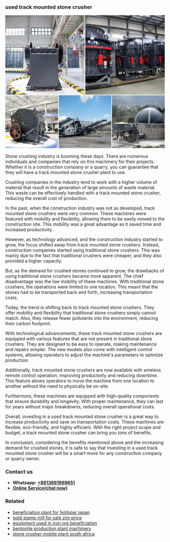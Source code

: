 <h3>used track mounted stone crusher</h3><img src='1706767720.jpg' alt=''><p>Stone crushing industry is booming these days. There are numerous individuals and companies that rely on this machinery for their projects. Whether it is a construction company or a quarry, you can guarantee that they will have a track mounted stone crusher plant to use.</p><p>Crushing companies in the industry tend to work with a higher volume of material that result in the generation of large amounts of waste material. This waste can be effectively handled with a track mounted stone crusher, reducing the overall cost of production.</p><p>In the past, when the construction industry was not as developed, track mounted stone crushers were very common. These machines were featured with mobility and flexibility, allowing them to be easily moved to the construction site. This mobility was a great advantage as it saved time and increased productivity.</p><p>However, as technology advanced, and the construction industry started to grow, the focus shifted away from track mounted stone crushers. Instead, construction companies started using traditional stone crushers. This was mainly due to the fact that traditional crushers were cheaper, and they also provided a higher capacity.</p><p>But, as the demand for crushed stones continued to grow, the drawbacks of using traditional stone crushers became more apparent. The chief disadvantage was the low mobility of these machines. With traditional stone crushers, the operations were limited to one location. This meant that the stones had to be transported back and forth, increasing transportation costs.</p><p>Today, the trend is shifting back to track mounted stone crushers. They offer mobility and flexibility that traditional stone crushers simply cannot match. Also, they release fewer pollutants into the environment, reducing their carbon footprint.</p><p>With technological advancements, these track mounted stone crushers are equipped with various features that are not present in traditional stone crushers. They are designed to be easy to operate, making maintenance and repairs simpler. The new models also come with intelligent control systems, allowing operators to adjust the machine's parameters to optimize production.</p><p>Additionally, track mounted stone crushers are now available with wireless remote control operation, improving productivity and reducing downtime. This feature allows operators to move the machine from one location to another without the need to physically be on-site.</p><p>Furthermore, these machines are equipped with high-quality components that ensure durability and longevity. With proper maintenance, they can last for years without major breakdowns, reducing overall operational costs.</p><p>Overall, investing in a used track mounted stone crusher is a great way to increase productivity and save on transportation costs. These machines are flexible, eco-friendly, and highly efficient. With the right project scope and budget, a track mounted stone crusher can bring you tons of benefits.</p><p>In conclusion, considering the benefits mentioned above and the increasing demand for crushed stones, it is safe to say that investing in a used track mounted stone crusher will be a smart move for any construction company or quarry owner.</p><h3>Contact us</h3><ul><li><strong>Whatsapp:&nbsp;<a href="https://wa.me/8613661969651">+8613661969651</a></strong></li><li><a href="https://swt.shibang-china.com/?git&amp;zhl&amp;used track mounted stone crusher"><strong>Online Service(chat now)</strong></a></li></ul><h3>Related</h3><ul><li><a href='beneficiation plant for feldspar japan.md'>beneficiation plant for feldspar japan</a></li><li><a href='gold stamp mill for sale zim price.md'>gold stamp mill for sale zim price</a></li><li><a href='equipment used in iron ore beneficiation.md'>equipment used in iron ore beneficiation</a></li><li><a href='bentonite production plant machinery.md'>bentonite production plant machinery</a></li><li><a href='stone crusher mobile plant south africa.md'>stone crusher mobile plant south africa</a></li></ul>